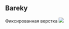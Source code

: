 ## Bareky

Фиксированная верстка
![](//https://github.com/ricomen/Bakery/blob/master/src/Bakery.jpg)

